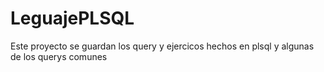 # LeguajePLSQL
Este proyecto se guardan los query y ejercicos hechos en plsql y algunas de los querys comunes

